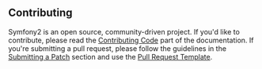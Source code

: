 Contributing
------------

Symfony2 is an open source, community-driven project. If you'd like to contribute,
please read the [Contributing Code][1] part of the documentation. If you're submitting
a pull request, please follow the guidelines in the [Submitting a Patch][2] section
and use the [Pull Request Template][3].

[1]: http://symfony.com/doc/current/contributing/code/index.html
[2]: http://symfony.com/doc/current/contributing/code/patches.html#check-list
[3]: http://symfony.com/doc/current/contributing/code/patches.html#make-a-pull-request
